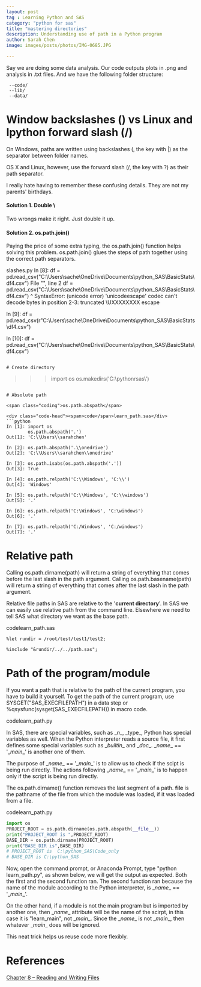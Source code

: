 ```yaml
---
layout: post
tag : Learning Python and SAS
category: "python for sas"
title: "mastering directories"
description: Understanding use of path in a Python program
author: Sarah Chen
image: images/posts/photos/IMG-0685.JPG

---
```

Say we are doing some data analysis. Our code outputs plots in .png and analysis in .txt files. And we have the following folder structure:
```
 --code/
 --lib/
 --data/
```

# Window backslashes (\) vs Linux and Ipython forward slash (/) 
<!-- When running SAS programs in SAS EG, we never ran into any problem directly pasting the address from Windows directory.  But for running Python and R programs, we need to deal with this small inconvinience.  -->

On Windows, paths are written using backslashes (\, the key with |) as the separator between folder names. 

OS X and Linux, however, use the forward slash (/, the key with ?) as their path separator.

I really hate having to remember these confusing details.  They are not my parents' birthdays. 
#### Solution 1. Double \\
Two wrongs make it right.  Just double it up. 

#### Solution 2. <span class="coding">os.path.join()</span>
Paying the price of some extra typing, the <span class="coding">os.path.join()</span> function helps solving this problem. os.path.join() glues the steps of path together using the correct path separators.

<span class="coding">slashes.py</span>
In [8]: df = pd.read_csv("C:\Users\sache\OneDrive\Documents\python_SAS\BasicStats\df4.csv")
  File "<ipython-input-8-24f5fb082f1d>", line 2
    df = pd.read_csv("C:\Users\sache\OneDrive\Documents\python_SAS\BasicStats\df4.csv")
                    ^
SyntaxError: (unicode error) 'unicodeescape' codec can't decode bytes in position 2-3: truncated \UXXXXXXXX escape

In [9]: df = pd.read_csv(r"C:\Users\sache\OneDrive\Documents\python_SAS\BasicStats\df4.csv")

In [10]: df = pd.read_csv("C:\\Users\\sache\\OneDrive\\Documents\\python_SAS\\BasicStats\\df4.csv")

```

# Create directory

```
>>> import os
>>> os.makedirs('C:\\pythonrsas\\')
```

# Absolute path

<span class="coding">os.path.abspath</span>

<div class="code-head"><span>code</span>learn_path.sas</div>
```python
In [1]: import os
        os.path.abspath('.')
Out[1]: 'C:\\Users\\sarahchen'

In [2]: os.path.abspath('.\\onedrive')
Out[2]: 'C:\\Users\\sarahchen\\onedrive'

In [3]: os.path.isabs(os.path.abspath('.'))
Out[3]: True

In [4]: os.path.relpath('C:\\Windows', 'C:\\')
Out[4]: 'Windows'

In [5]: os.path.relpath('C:\\Windows', 'C:\\windows')
Out[5]: '.'

In [6]: os.path.relpath('C:\Windows', 'C:\windows')
Out[6]: '.'

In [7]: os.path.relpath('C:/Windows', 'C:/windows')
Out[7]: '.'
```

# Relative path

Calling os.path.dirname(path) will return a string of everything that comes before the last slash in the path argument. Calling os.path.basename(path) will return a string of everything that comes after the last slash in the path argument. 

Relative file paths in SAS are relative to the '**current directory**'. 
In SAS we can easily use relative path from the command line. Elsewhere we need to tell SAS what directory we want as the base path.

<div class="code-head"><span>code</span>learn_path.sas</div>

```sas
%let rundir = /root/test/test1/test2;

%include "&rundir/../../path.sas"; 
```
# Path of the program/module
If you want a path that is relative to the path of the current program, you have to build it yourself. 
To get the path of the current program, use <span class="coding">SYSGET("SAS_EXECFILEPATH")</span> in a data step or <span class="coding">%qsysfunc(sysget(SAS_EXECFILEPATH))</span> in macro code.

<div class="code-head"><span>code</span>learn_path.py</div>



In SAS, there are special variables, such as <span class="coding">\__n__</span>, <span class="coding">\_type_</span>, Python has special variables as well.    When the Python interpreter reads a source file, it first defines some special variables such as <span class="coding">\__builtin__</span> and <span class="coding">\__doc__</span>. <span class="coding">\__name__ == '\__main__'</span> is another one of them.

The purpose of <span class="coding">\__name__ == '\__main__'</span> is to allow us to check if the scipt is being run directly.  The actions following <span class="coding">\__name__ == '\__main__'</span> is to happen only if the script is being run directly.  


The <span class="coding">os.path.dirname()</span> function removes the last segment of a path.
<span class="coding">__file__</span> is the pathname of the file from which the module was loaded, if it was loaded from a file.

<div class="code-head"><span>code</span>learn_path.py</div>

```python
import os
PROJECT_ROOT = os.path.dirname(os.path.abspath(__file__))
print("PROJECT_ROOT is ",PROJECT_ROOT)
BASE_DIR = os.path.dirname(PROJECT_ROOT)
print("BASE_DIR is",BASE_DIR)
# PROJECT_ROOT is  C:\python_SAS\Code_only
# BASE_DIR is C:\python_SAS
```

Now, open the command prompt, or Anaconda Prompt, type "python learn_path.py", as shown below, we will get the output as expected. Both the first and the second function ran.  The second function ran because the name of the module according to the Python interpreter, is <span class="coding">\__name__ == '\__main__'</span>. 

On the other hand, if a module is not the main program but is imported by another one, then <span class="coding">\__name__</span> attribute will be the name of the scirpt, in this case it is "learn_main", not <span class="coding">\__main__</span>.  Since the <span class="coding">\__name__</span> is not \__main__, then whatever \__main__ does will be ignored. 

This neat trick helps us reuse code more flexibly.  
# References
[Chapter 8 – Reading and Writing Files](http://automatetheboringstuff.com/chapter8/)